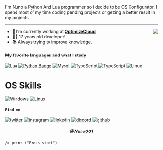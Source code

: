 


I'm Nuno a Python And Lua programmer so i decide to be OS Configurator. I spend most of my time coding pending projects or getting a better result in my projects 

---

<a href="https://discord.com/users/975068431625883718">
  <img src="https://lanyard-profile-readme.vercel.app/api/975068431625883718?hideTimestamp=true&idleMessage=Trying%20chillin'%20at%20the%20moment..." align="right" />
</a>

- 🔭 I’m currently working at [**OptimizeCloud**](https://github.com/optimizecloud)
-   👨‍💻 17 years old developer!
-   📚 Always trying to improve knowledge.

#### My favorite languages and what I study

<!-- TODO: Make technologies links takes you to repositories -->


![Lua](https://img.shields.io/badge/Lua-007ACC?style=for-the-badge&logo=Lua&logoColor=blue)
[![Python Badge](https://img.shields.io/badge/-Python-61DBFB?style=for-the-badge&labelColor=black&logo=python&logoColor=61DBFB)](#)
![Mysql](https://img.shields.io/badge/MYSQL-FFA200?style=for-the-badge&logo=mysql&logoColor=white)
![TypeScript](https://img.shields.io/badge/Nextjs-007ACC?style=for-the-badge&logo=nextjs&logoColor=white)
![TypeScript](https://img.shields.io/badge/React-007ACC?style=for-the-badge&logo=react&logoColor=white)
![Linux](https://img.shields.io/badge/sqlite-36648B?style=for-the-badge&logo=sqliten&logoColor=8A2BE2)


# OS Skills

![Windows](https://img.shields.io/badge/Windows-017AD7?style=for-the-badge&logo=windows&logoColor=white)
![Linux](https://img.shields.io/badge/Linux-E34F26?style=for-the-badge&logo=linux&logoColor=black)



  #### `Find me`
[![twitter](https://skillicons.dev/icons?i=twitter)](https://twitter.com/Nuno001)
[![instagram](https://skillicons.dev/icons?i=instagram)](https://instagram.com/errorincode212)
[![linkedin](https://skillicons.dev/icons?i=linkedin)](https://www.linkedin.com/in/Nuno001/)
[![discord](https://skillicons.dev/icons?i=discord)](https://discord.gg/979Vn4xe)
[![github](https://skillicons.dev/icons?i=github)](https://github.com/Nuno001)
      
  </a>


  </a>


<h5 align="center">@Nuno001</h5>


  </a>

  </a>
  
    /> print ("Press start")
  </a>
</p>
